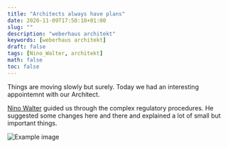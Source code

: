 ```yaml
---
title: "Architects always have plans"
date: 2020-11-09T17:50:10+01:00
slug: ""
description: "weberhaus architekt"
keywords: [weberhaus architekt]
draft: false
tags: [Nino_Walter, architekt]
math: false
toc: false
---
```


Things are moving slowly but surely. Today we had an interesting appointemnt with our Architect.<br>

<a href="https://www.bauatelier-walter.de/" target="_blank">Nino Walter</a> guided us through the complex regulatory procedures. He suggested some changes here and there and explained a lot of small but important things.

![Example image](/images/plan_showcase.jpg)




